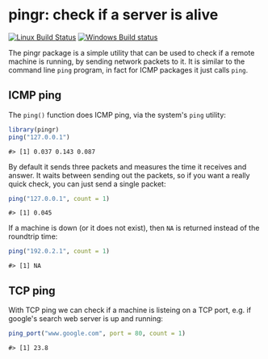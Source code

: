 


# pingr: check if a server is alive

[![Linux Build Status](https://travis-ci.org/gaborcsardi/ping.png?branch=master)](https://travis-ci.org/gaborcsardi/ping)
[![Windows Build status](https://ci.appveyor.com/api/projects/status/4vvet9e6irj06g1w)](https://ci.appveyor.com/project/gaborcsardi/ping)

The pingr package is a simple utility that can be used to check
if a remote machine is running, by sending network packets to it.
It is similar to the command line `ping` program, in fact for ICMP
packages it just calls `ping`.

## ICMP ping

The `ping()` function does ICMP ping, via the system's `ping` utility:


```r
library(pingr)
ping("127.0.0.1")
```

```
#> [1] 0.037 0.143 0.087
```

By default it sends three packets and measures the time it receives and answer.
It waits between sending out the packets, so if you want a really quick check,
you can just send a single packet:


```r
ping("127.0.0.1", count = 1)
```

```
#> [1] 0.045
```

If a machine is down (or it does not exist), then `NA` is returned instead
of the roundtrip time:


```r
ping("192.0.2.1", count = 1)
```

```
#> [1] NA
```

## TCP ping

With TCP ping we can check if a machine is listeing on a TCP port, e.g. if
google's search web server is up and running:


```r
ping_port("www.google.com", port = 80, count = 1)
```

```
#> [1] 23.8
```
